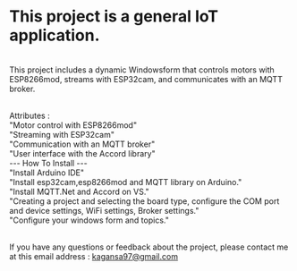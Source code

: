 # This project is a general IoT application.
<br> This project includes a dynamic Windowsform that controls motors with ESP8266mod, streams with ESP32cam, and communicates with an MQTT broker.

<br>Attributes :
<br>"Motor control with ESP8266mod"
<br>"Streaming with ESP32cam"
<br>"Communication with an MQTT broker"
<br>"User interface with the Accord library"
<br>--- How To Install ---
<br>"Install Arduino IDE"
<br>"Install esp32cam,esp8266mod and MQTT library on Arduino."
<br>"Install MQTT.Net and Accord on VS."
<br>"Creating a project and selecting the board type, configure the COM port and device settings, WiFi settings, Broker settings."
<br>"Configure your windows form and topics."

<br>If you have any questions or feedback about the project, please contact me at this email address : kagansa97@gmail.com
